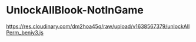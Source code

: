 # UnlockAllBlook-NotInGame
https://res.cloudinary.com/dm2hoa45q/raw/upload/v1638567379/unlockAllPerm_beniy3.js
